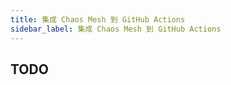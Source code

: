 ```yaml
---
title: 集成 Chaos Mesh 到 GitHub Actions
sidebar_label: 集成 Chaos Mesh 到 GitHub Actions
---
```


## TODO